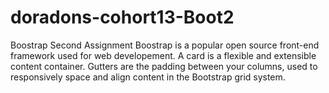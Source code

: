 # doradons-cohort13-Boot2
Boostrap Second Assignment
Boostrap is a popular open source front-end framework used for web developement.
A card is a flexible and extensible content container.
Gutters are the padding between your columns, used to responsively space and align content in the Bootstrap grid system.
